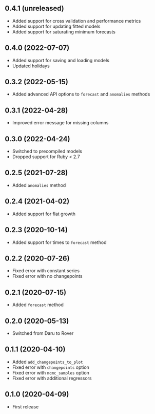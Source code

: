 ## 0.4.1 (unreleased)

- Added support for cross validation and performance metrics
- Added support for updating fitted models
- Added support for saturating minimum forecasts

## 0.4.0 (2022-07-07)

- Added support for saving and loading models
- Updated holidays

## 0.3.2 (2022-05-15)

- Added advanced API options to `forecast` and `anomalies` methods

## 0.3.1 (2022-04-28)

- Improved error message for missing columns

## 0.3.0 (2022-04-24)

- Switched to precompiled models
- Dropped support for Ruby < 2.7

## 0.2.5 (2021-07-28)

- Added `anomalies` method

## 0.2.4 (2021-04-02)

- Added support for flat growth

## 0.2.3 (2020-10-14)

- Added support for times to `forecast` method

## 0.2.2 (2020-07-26)

- Fixed error with constant series
- Fixed error with no changepoints

## 0.2.1 (2020-07-15)

- Added `forecast` method

## 0.2.0 (2020-05-13)

- Switched from Daru to Rover

## 0.1.1 (2020-04-10)

- Added `add_changepoints_to_plot`
- Fixed error with `changepoints` option
- Fixed error with `mcmc_samples` option
- Fixed error with additional regressors

## 0.1.0 (2020-04-09)

- First release
